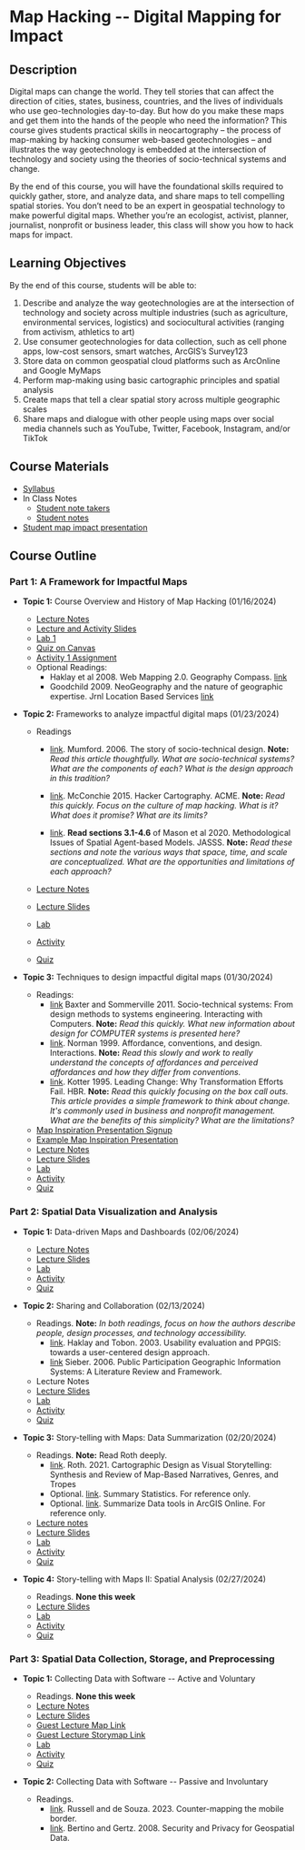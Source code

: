 # Map Hacking -- Digital Mapping for Impact

## Description

Digital maps can change the world. They tell stories that can affect the direction of cities, states, business, countries, and the lives of individuals who use geo-technologies day-to-day. But how do you make these maps and get them into the hands of the people who need the information? This course gives students practical skills in neocartography – the process of map-making by hacking consumer web-based geotechnologies – and illustrates the way geotechnology is embedded at the intersection of technology and society using the theories of socio-technical systems and change.

By the end of this course, you will have the foundational skills required to quickly gather, store, and analyze data, and share maps to tell compelling spatial stories. You don’t need to be an expert in geospatial technology to make powerful digital maps. Whether you’re an ecologist, activist, planner, journalist, nonprofit or business leader, this class will show you how to hack maps for impact.



## Learning Objectives

By the end of this course, students will be able to:
1.	Describe and analyze the way geotechnologies are at the intersection of technology and society across multiple industries (such as agriculture, environmental services, logistics) and sociocultural activities (ranging from activism, athletics to art)
2.	Use consumer geotechnologies for data collection, such as cell phone apps, low-cost sensors, smart watches, ArcGIS’s Survey123
3.	Store data on common geospatial cloud platforms such as ArcOnline and Google MyMaps
4.	Perform map-making using basic cartographic principles and spatial analysis
5.	Create maps that tell a clear spatial story across multiple geographic scales 
6.	Share maps and dialogue with other people using maps over social media channels such as YouTube, Twitter, Facebook, Instagram, and/or TikTok


## Course Materials
- [Syllabus](https://www.dropbox.com/scl/fi/wh4c1731hq72zvepmm0cb/GEOG3523_syllabus_in_person.docx?rlkey=v30drily9g0ct0sollnursj8b&dl=0)
- In Class Notes
  - [Student note takers](https://docs.google.com/spreadsheets/d/1LXTePmv203b_BeoKpW6iGAbs8MvA7miz2ojbqKX3EQk/edit?usp=drive_link)
  - [Student notes](https://docs.google.com/document/d/1AVYVFtF9tBi4w8hK0iNxkqCfJi6k9rusFYCVo6gvlYM/edit)
- [Student map impact presentation](https://docs.google.com/spreadsheets/d/1c4qGNcXkVMIrJODwFfpDhjDV2DI0jiTHq1GEgwWDAu0/edit?usp=drive_link)




## Course Outline

### Part 1: A Framework for Impactful Maps 
- **Topic 1:** Course Overview and History of Map Hacking (01/16/2024)
  - [Lecture Notes](https://www.dropbox.com/scl/fi/4py9uyxthxf2h6khqled4/01_Introduction_History_Digital-Mapping-Lecture-Notes.docx?rlkey=e44hqj66c6zx60tomi4zrzi5z&dl=0)
  - [Lecture and Activity Slides](https://www.dropbox.com/scl/fi/jyrzvt3f2yham4clofzmk/01_Introduction_History_Digital-Mapping-Lecture-Notes.pptx?rlkey=d97699b7dddz6ddjez6nkgwgf&dl=0)
  - [Lab 1](https://www.dropbox.com/scl/fi/dbryb9hk0nfyu5flx9gs6/01_Digital-Mapping-Lab-1.docx?rlkey=s29e4rlj4f2tc7the75knp9vh&dl=0)
  - [Quiz on Canvas](https://canvas.umn.edu/courses/423700/assignments/3734627)
  - [Activity 1 Assignment](https://canvas.umn.edu/courses/423700/assignments/3735006)
  - Optional Readings:
      - Haklay et al 2008. Web Mapping 2.0. Geography Compass. [link](https://www.dropbox.com/scl/fi/c3i4qygodp9nw3zkyiral/Haklay-et-al.-2008-Web-Mapping-2.0-The-Neogeography-of-the-GeoWeb.pdf?rlkey=xbsoyczyykc3l3pizyl4t9nbv&dl=0)
      - Goodchild 2009. NeoGeography and the nature of geographic expertise. Jrnl Location Based Services [link](https://www.dropbox.com/scl/fi/iabc28eqyknrbgfo975ky/Goodchild-2009-NeoGeography-and-the-nature-of-geographic-expertis.pdf?rlkey=4jj7jwysl3r2hm2ifq7ky12h8&dl=0)

- **Topic 2:** Frameworks to analyze impactful digital maps (01/23/2024)
  - Readings

    - [link](https://www.dropbox.com/scl/fi/5xn7hmj7n4hq0gkhiiq10/Mumford-2006-The-story-of-socio-technical-design-reflections-o.pdf?rlkey=0d1v8c8ue98uvog57rlsbpv16&dl=0).
    Mumford. 2006. The story of socio-technical design.
    **Note:** *Read this article thoughtfully. What are socio-technical systems? What are the components of each? What is the design approach in this tradition?* 
 
    - [link](https://www.dropbox.com/scl/fi/0dyaydlsvw227u1nm5z5z/McConchie-2015-Hacker-Cartography-Crowdsourced-Geography-OpenSt.pdf?rlkey=dhfi68lbwnq0j7zkpvr8hwvkx&dl=0).
      McConchie 2015. Hacker Cartography. ACME. **Note:** *Read this quickly. Focus on the culture of map hacking. What is it? What does it promise? What are its limits?*

    - [link](https://www.dropbox.com/scl/fi/snsvhn140kvjvfuep3vkl/Manson-et-al.-2020-Methodological-Issues-of-Spatial-Agent-Based-Model.pdf?rlkey=v5dy5o3l54p99mjqfq0nkq1x9&dl=0).
      **Read sections 3.1-4.6** of Mason et al 2020. Methodological Issues of Spatial Agent-based Models. JASSS. 
      **Note:** *Read these sections and note the various ways that space, time, and scale are conceptualized. What are the opportunities and limitations of each approach?*


  - [Lecture Notes](https://www.dropbox.com/scl/fi/fse1wi2rpm3tvc1etu3zd/02_Impact_Frameworks_Digital-Mapping-Lecture-Notes.docx?rlkey=rqijy2cul18qcu7vxfpe1k66g&dl=0)
  - [Lecture Slides](https://www.dropbox.com/scl/fi/cprtt0qw54ij2nym10ce7/02_Impact_Frameworks_Digital-Mapping-Lecture.pptx?rlkey=sre1v9xuy2gy1bq45dts3iw5d&dl=0)
  - [Lab](https://www.dropbox.com/scl/fi/z2qhtqdxssukjkc6fhyg1/02_Digital-Mapping-Lab-2.docx?rlkey=co34jpt8rjx41crb0edg380np&dl=0)
  - [Activity](https://www.dropbox.com/scl/fi/uhgp28mmf7w790q4fiyjs/02-Digital-Mapping-Activity-2-Assignment.docx?rlkey=jl6d160wxq8fowtl3h6644xmv&dl=0)
  - [Quiz](https://canvas.umn.edu/courses/423700/assignments/3751104)


- **Topic 3:** Techniques to design impactful digital maps (01/30/2024)
  - Readings:
    - [link](https://www.dropbox.com/scl/fi/m7iakzqewkk3ulhjaqz0r/Baxter-and-Sommerville-2011-Socio-technical-systems-From-design-methods-to-sy.pdf?rlkey=z07iu2k1gsqhsq1lz591028n9&dl=0)
      Baxter and Sommerville 2011. Socio-technical systems: From design methods to systems engineering. Interacting with Computers. **Note:** *Read this quickly. What new information about design for COMPUTER systems is presented here?*
    - [link](https://www.dropbox.com/scl/fi/vozwbzfkabgez1qndlt12/Norman-1999-Affordance-conventions-and-design.pdf?rlkey=95i589jb23crr7snc2lu5ehkt&dl=0). Norman 1999. Affordance, conventions, and design. Interactions. **Note:** *Read this slowly and work to really understand the concepts of affordances and perceived affordances and how they differ from conventions.*
    - [link](https://www.dropbox.com/scl/fi/u3mi9dhbayjbeqnquzmba/Kotter-1995-Leading-Change-Why-Transformation-Efforts-Fail.pdf?rlkey=wdabd6i9hmchj11p0z2o5ouym&dl=0).
      Kotter 1995. Leading Change: Why Transformation Efforts Fail. HBR. **Note:** *Read this quickly focusing on the box call outs. This article provides a simple framework to think about change. It's commonly used in business and nonprofit management. What are the benefits of this simplicity? What are the limitations?*
  - [Map Inspiration Presentation Signup](https://docs.google.com/spreadsheets/d/1c4qGNcXkVMIrJODwFfpDhjDV2DI0jiTHq1GEgwWDAu0/edit#gid=0)
  - [Example Map Inspiration Presentation](https://docs.google.com/presentation/d/1AmKitoWbCqK3ZeWPFVe1dm0KkKqUaknvkp1MQErbM9g/edit#slide=id.p)
  - [Lecture Notes](https://www.dropbox.com/scl/fi/n4h6g69jnptz0rva3jamn/03_Analysis_Techniques_Digital-Mapping-Lecture-Notes.docx?rlkey=e50rdkiohliuyds7p7sokra18&dl=0)
  - [Lecture Slides](https://www.dropbox.com/scl/fi/tz61yn681jhaw1uxwn5e3/03_Analysis_Techniques_Digital-Mapping-Lecture.pptx?rlkey=01lsxld5bft4ew542mhwmuuuh&dl=0)
  - [Lab](https://www.dropbox.com/scl/fi/sro66ks2r04zsrqjcrneq/03_Digital-Mapping-Lab-3.docx?rlkey=auiofxv7sf2bk23osce44pnlg&dl=0)
  - [Activity](https://www.dropbox.com/scl/fi/d2f1ezqcmi55v0f7x6odc/03-Digital-Mapping-Activity-3-Assignment.docx?rlkey=yba4d4b651tpk9g7jueuxj2rd&dl=0)
  - [Quiz](https://canvas.umn.edu/courses/423700/assignments/3759219)
 
### Part 2: Spatial Data Visualization and Analysis 
- **Topic 1:** Data-driven Maps and Dashboards (02/06/2024)
  - [Lecture Notes](https://www.dropbox.com/scl/fi/mj8zb35o70y6e48jzac5o/04_Data_driven_Map_Hacking-Lecture-Notes.docx?rlkey=zriccp6yeqyp5jojcw7a7ps7a&dl=0)
  - [Lecture Slides](https://www.dropbox.com/scl/fi/c1w8n3xruqrx3oyhdw87m/04_Data_driven_Map_Hacking.pptx?rlkey=gtwqc3aq7zea4vsdmxq6bn7i6&dl=0)
  - [Lab](https://www.dropbox.com/scl/fi/35fqfzxz7eajn9n5iws9s/04_Digital-Mapping-Lab-4.docx?rlkey=cjubdl2981f91q2i12mik6a8j&dl=0)
  - [Activity](https://www.dropbox.com/scl/fi/psscd1p8ggttrtzium8p2/04-Digital-Mapping-Activity-4-Assignment.docx?rlkey=x218af5mxusoo0xq32iwtt1sx&dl=0)
  - [Quiz](https://canvas.umn.edu/courses/423700/assignments/3765374)
 
- **Topic 2:** Sharing and Collaboration (02/13/2024)
  - Readings. **Note:** *In both readings, focus on how the authors describe people, design processes, and technology accessibility.*
    - [link](https://www.dropbox.com/scl/fi/l3uef0qmkausmxrqxqqw3/Haklay-and-Tob-n-2003-Usability-evaluation-and-PPGIS-towards-a-user-cen.pdf?rlkey=k4o31z86f3tdoouw7wwjmy11b&dl=0).
      Haklay and Tobon. 2003. Usability evaluation and PPGIS: towards a user-centered design approach.
    - [link](https://www.dropbox.com/scl/fi/ix9y35twm2d489gc1ur3z/Sieber-2006-Public-Participation-Geographic-Information-System.pdf?rlkey=y77d8s0anuwcdc031nb2tvlyo&dl=0)
      Sieber. 2006. Public Participation Geographic Information Systems: A Literature Review and Framework.
  - Lecture Notes
  - [Lecture Slides](https://www.dropbox.com/scl/fi/kg4w0s3ve18eayweatah0/05_Data_Sharing_and_Collaboration.pptx?rlkey=jxdoiwn58erb18gm3okdsi05f&dl=0)
  - [Lab](https://www.dropbox.com/scl/fi/4uleojszl33pi4pwffk27/05_Digital-Mapping-Lab-5.docx?rlkey=wsvwgppa8hywfjjwdjaehk50i&dl=0)
  - [Activity](https://www.dropbox.com/scl/fi/quhn4eq5cwdes7p7aemuz/05-Digital-Mapping-Activity-5Assignment.docx?rlkey=4ss1o5z3zpb6ngwnxl18i3u00&dl=0)
  - [Quiz](https://canvas.umn.edu/courses/423700/assignments/3771024)

- **Topic 3:** Story-telling with Maps: Data Summarization (02/20/2024)
  - Readings. **Note:** Read Roth deeply.
    - [link](https://www.dropbox.com/scl/fi/3p0kk00fcmd0spctndji6/Roth-2021-Cartographic-Design-as-Visual-Storytelling-Synthe.pdf?rlkey=9fdy4k9abm1ey8ckknsl7yjlo&dl=0).
      Roth. 2021. Cartographic Design as Visual Storytelling: Synthesis and Review of Map-Based Narratives, Genres, and Tropes
    - Optional. [link](https://doc.arcgis.com/en/arcgis-online/analyze/summary-statistics-mv.htm). Summary Statistics. For reference only.
    - Optional. [link](https://doc.arcgis.com/en/arcgis-online/analyze/aggregate-points-mv.htm). Summarize Data tools in ArcGIS Online. For reference only.
  - [Lecture notes](https://www.dropbox.com/scl/fi/ht1gwr2lfib0il54pddfg/06_storytelling-Lecture-Notes.docx?rlkey=1efkgaal95r0tpp6d2m12o5eh&dl=0)
  - [Lecture Slides](https://www.dropbox.com/scl/fi/c23c5o8chpumbj4sga0rt/06_data_storytelling_summarization.pptx?rlkey=ukoy3f9yclm2o7sjwpgh1fsz4&dl=0)
  - [Lab](https://www.dropbox.com/scl/fi/2s20hvc52vq64v3upkjwu/06_Digital-Mapping-Lab-6.docx?rlkey=ux1x7s7l3koxj69ktwgaiim9z&dl=0)
  - [Activity](https://www.dropbox.com/scl/fi/06ng3nurr1l99fe5erg55/06-Digital-Mapping-Activity-6-Assignment.docx?rlkey=kexfpgbmw00ojdmzfyyvwlr24&dl=0)
  - [Quiz](https://canvas.umn.edu/courses/423700/assignments/3775942)

- **Topic 4:** Story-telling with Maps II: Spatial Analysis (02/27/2024)
  - Readings. **None this week**
  - [Lecture Slides](https://www.dropbox.com/scl/fi/2gn3r2zaxn73kqwimsif8/07_data_storytelling_analysis.pptx?rlkey=b5uakwrnuhwzohkvolorewe9h&dl=0)
  - [Lab](https://www.dropbox.com/scl/fi/xgzpcr6uma92qrkox6ok6/07_Digital-Mapping-Lab-7.docx?rlkey=s2ww8a9mt9rxhvj8cjh2oqt74&dl=0)
  - [Activity](https://www.dropbox.com/scl/fi/inhnm7qoy3df02zh28mco/07-Digital-Mapping-Activity-7-Assignment.docx?rlkey=tjl8qeasdk1lea27ydnh10zn7&dl=0)
  - [Quiz](https://www.dropbox.com/scl/fi/wiyg7nsh0wezs1qzzt8ii/07_Digital-Mapping-Quiz-7.docx?rlkey=t3idojz817an7w91n1netjbvi&dl=00)

### Part 3: Spatial Data Collection, Storage, and Preprocessing
- **Topic 1:** Collecting Data with Software -- Active and Voluntary
  - Readings. **None this week**
  - [Lecture Notes](https://www.dropbox.com/scl/fi/ilko9irgmsms0amdk2oip/08_data_collection_Lecture-Notes.docx?rlkey=gw60x67aa08eenyfprkll05jh&dl=0)
  - [Lecture Slides](https://www.dropbox.com/scl/fi/v5eo1o6ce4u771ctl1m6o/08_data_collection.pptx?rlkey=781f7uoql2u3zyy8harrjuue9&dl=0)
  - [Guest Lecture Map Link](https://www.spatialgalen.com/_files/ugd/3b6229_82e632d2a8064843833ed2096cb00fff.pdf)
  - [Guest Lecture Storymap Link](https://storymaps.arcgis.com/stories/dfda5ab6ec3944a68aab2fc7163bda10)
  - [Lab](https://www.dropbox.com/scl/fi/qw4fcjogqu7s0k72dskgy/08_Digital-Mapping-Lab-8.docx?rlkey=7n0cc2jnz4wc3lf1vr5kudth9&dl=0)
  - [Activity](https://www.dropbox.com/scl/fi/jsvfokil3v58hmw97wcze/08-Digital-Mapping-Activity-8-Assignment.docx?rlkey=4vlcrdgw4dn2ck4b9or4mj1lp&dl=0)
  - [Quiz](https://canvas.umn.edu/courses/423700/assignments/3794083)
 
- **Topic 2:** Collecting Data with Software -- Passive and Involuntary
  - Readings.
    - [link](https://www.dropbox.com/scl/fi/we6o3e5trel4y8kav4fe8/Russell-and-de-Souza-2023-Counter-mapping-the-mobile-border-Racial-surveill.pdf?rlkey=s71668l32ozsp1g07tt0l1x9t&dl=0).
      Russell and de Souza. 2023. Counter-mapping the mobile border.
    - [link](https://www.dropbox.com/scl/fi/jvr9ajeiuqmwd58kcpu92/Bertino-and-Gertz-Security-and-Privacy-for-Geospatial-Data-Concepts.pdf?rlkey=rq94949i4oz0iy1qy8rjjt5i3&dl=0).
      Bertino and Gertz. 2008. Security and Privacy for Geospatial Data.
  
